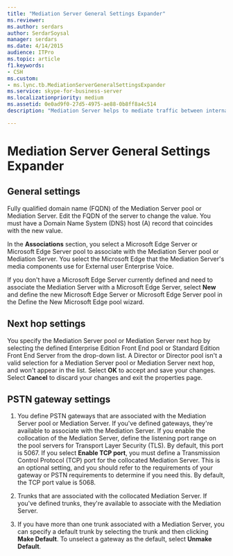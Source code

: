 ```yaml
---
title: "Mediation Server General Settings Expander"
ms.reviewer: 
ms.author: serdars
author: SerdarSoysal
manager: serdars
ms.date: 4/14/2015
audience: ITPro
ms.topic: article
f1.keywords:
- CSH
ms.custom:
- ms.lync.tb.MediationServerGeneralSettingsExpander
ms.service: skype-for-business-server
ms.localizationpriority: medium
ms.assetid: 0e0ad9f0-27d5-4975-ae88-0b8ff8a4c514
description: "Mediation Server helps to mediate traffic between internal Skype for Business Server and Public Switched telephone Network gateways."

---
```


# Mediation Server General Settings Expander

## General settings

Fully qualified domain name (FQDN) of the Mediation Server pool or Mediation Server. Edit the FQDN of the server to change the value. You must have a Domain Name System (DNS) host (A) record that coincides with the new value.
  
In the **Associations** section, you select a Microsoft Edge Server or Microsoft Edge Server pool to associate with the Mediation Server pool or Mediation Server. You select the Microsoft Edge that the Mediation Server's media components use for External user Enterprise Voice.
  
If you don't have a Microsoft Edge Server currently defined and need to associate the Mediation Server with a Microsoft Edge Server, select **New** and define the new Microsoft Edge Server or Microsoft Edge Server pool in the Define the New Microsoft Edge pool wizard.
  
## Next hop settings

You specify the Mediation Server pool or Mediation Server next hop by selecting the defined Enterprise Edition Front End pool or Standard Edition Front End Server from the drop-down list. A Director or Director pool isn't a valid selection for a Mediation Server pool or Mediation Server next hop, and won't appear in the list. Select **OK** to accept and save your changes. Select **Cancel** to discard your changes and exit the properties page.
  
## PSTN gateway settings

1. You define PSTN gateways that are associated with the Mediation Server pool or Mediation Server. If you've defined gateways, they're available to associate with the Mediation Server. If you enable the collocation of the Mediation Server, define the listening port range on the pool servers for Transport Layer Security (TLS). By default, this port is 5067. If you select **Enable TCP port**, you must define a Transmission Control Protocol (TCP) port for the collocated Mediation Server. This is an optional setting, and you should refer to the requirements of your gateway or PSTN requirements to determine if you need this. By default, the TCP port value is 5068.
    
2. Trunks that are associated with the collocated Mediation Server. If you've defined trunks, they're available to associate with the Mediation Server. 
    
3. If you have more than one trunk associated with a Mediation Server, you can specify a default trunk by selecting the trunk and then clicking **Make Default**. To unselect a gateway as the default, select **Unmake Default**. 
    

